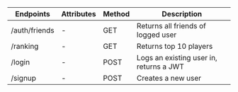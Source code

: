 | Endpoints     | Attributes | Method | Description                             |
| ------------- | ---------- | ------ | --------------------------------------- |
| /auth/friends | -          | GET    | Returns all friends of logged user      |
| /ranking      | -          | GET    | Returns top 10 players                  |
| /login        | -          | POST   | Logs an existing user in, returns a JWT |
| /signup       | -          | POST   | Creates a new user                      |
